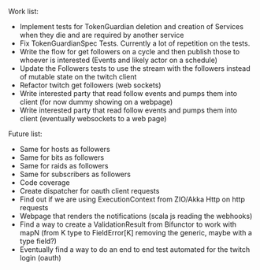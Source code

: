 Work list:
- Implement tests for TokenGuardian deletion and creation of Services when they die and are required by another service
- Fix TokenGuardianSpec Tests. Currently a lot of repetition on the tests.
- Write the flow for get followers on a cycle and then publish those to whoever is interested (Events and likely actor on a schedule)
- Update the Followers tests to use the stream with the followers instead of mutable state on the twitch client
- Refactor twitch get followers (web sockets)
- Write interested party that read follow events and pumps them into client (for now dummy showing on a webpage)
- Write interested party that read follow events and pumps them into client (eventually websockets to a web page)

Future list:

- Same for hosts as followers
- Same for bits as followers
- Same for raids as followers
- Same for subscribers as followers
- Code coverage
- Create dispatcher for oauth client requests
- Find out if we are using ExecutionContext from ZIO/Akka Http on http requests
- Webpage that renders the notifications (scala js reading the webhooks)
- Find a way to create a ValidationResult from Bifunctor to work with mapN (from K type to FieldError[K] removing the generic, maybe with a type field?)
- Eventually find a way to do an end to end test automated for the twitch login (oauth)
